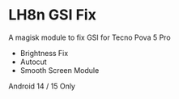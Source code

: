 # LH8n GSI Fix
A magisk module to fix GSI for Tecno Pova 5 Pro

- Brightness Fix
- Autocut
- Smooth Screen Module

Android 14 / 15 Only
